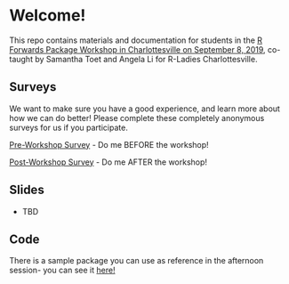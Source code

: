 # Welcome!

This repo contains materials and documentation for students in the [R Forwards Package Workshop in Charlottesville on September 8, 2019](https://www.meetup.com/rladies-charlottesville/events/263807287/), co-taught by Samantha Toet and Angela Li for R-Ladies Charlottesville.

## Surveys
We want to make sure you have a good experience, and learn more about how we can do better! 
Please complete these completely anonymous surveys for us if you participate.

[Pre-Workshop Survey](https://docs.google.com/forms/d/1gyuCrFro0Odippol7eh3zKwruGM0kuFcJVLPHj2o6bI/) - Do me BEFORE the workshop!

[Post-Workshop Survey](https://docs.google.com/forms/d/1ony9SKffDAO7h_2WuqOE0qkZt1FrW4h15qWCnK3WcvA/) - Do me AFTER the workshop!

## Slides

* TBD

## Code

There is a sample package you can use as reference in the afternoon session- you can see it [here!]()
